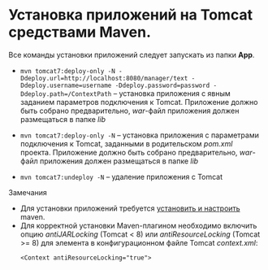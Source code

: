 # Установка приложений на Tomcat средствами Maven.
Все команды установки приложений следует запускать из папки **App**.
- `mvn tomcat7:deploy-only -N -Ddeploy.url=http://localhost:8080/manager/text -Ddeploy.username=username -Ddeploy.password=password -Ddeploy.path=/ContextPath` – установка приложения с явным заданием параметров подключения к Tomcat.
Приложение должно быть собрано предварительно, *war*-файл приложения должен размещаться в папке *lib*

- `mvn tomcat7:deploy-only -N` – установка приложения с параметрами подключения к Tomcat, заданными в родительском *pom.xml* проекта.
Приложение должно быть собрано предварительно, *war*-файл приложения должен размещаться в папке *lib*

- `mvn tomcat7:undeploy -N` – удаление приложения с Tomcat

Замечания
- Для установки приложений требуется [установить и настроить](maven-installation.md) maven.
- Для корректной установки Maven-плагином необходимо включить опцию *antiJARLocking* (Tomcat < 8) или *antiResourceLocking* (Tomcat >= 8) для элемента *<Context>* в конфигурационном файле Tomcat *context.xml*:
    ```
    <Context antiResourceLocking="true">
    ```
